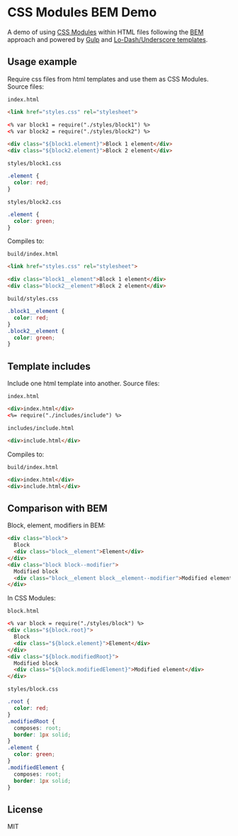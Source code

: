 # CSS Modules BEM Demo
A demo of using [CSS Modules](https://github.com/css-modules/css-modules) within HTML files following the [BEM](http://getbem.com/) approach and powered by [Gulp](https://github.com/gulpjs/gulp) and [Lo-Dash/Underscore templates](https://lodash.com/docs#template).

## Usage example

Require css files from html templates and use them as CSS Modules. Source files:

`index.html`
```html
<link href="styles.css" rel="stylesheet">

<% var block1 = require("./styles/block1") %>
<% var block2 = require("./styles/block2") %>

<div class="${block1.element}">Block 1 element</div>
<div class="${block2.element}">Block 2 element</div>
```

`styles/block1.css`
```css
.element {
  color: red;
}
```

`styles/block2.css`
```css
.element {
  color: green;
}
```

Compiles to:

`build/index.html`
```html
<link href="styles.css" rel="stylesheet">

<div class="block1__element">Block 1 element</div>
<div class="block2__element">Block 2 element</div>
```

`build/styles.css`
```css
.block1__element {
  color: red;
}
.block2__element {
  color: green;
}
```

## Template includes

Include one html template into another. Source files:

`index.html`
```html
<div>index.html</div>
<%= require("./includes/include") %>
```

`includes/include.html`
```html
<div>include.html</div>
```

Compiles to:

`build/index.html`
```html
<div>index.html</div>
<div>include.html</div>
```

## Comparison with BEM

Block, element, modifiers in BEM:

```html
<div class="block">
  Block
  <div class="block__element">Element</div>
</div>
<div class="block block--modifier">
  Modified block
  <div class="block__element block__element--modifier">Modified element</div>
</div>
```

In CSS Modules:

`block.html`
```html
<% var block = require("./styles/block") %>
<div class="${block.root}">
  Block
  <div class="${block.element}">Element</div>
</div>
<div class="${block.modifiedRoot}">
  Modified block
  <div class="${block.modifiedElement}">Modified element</div>
</div>
```

`styles/block.css`
```css
.root {
  color: red;
}
.modifiedRoot {
  composes: root;
  border: 1px solid;
}
.element {
  color: green;
}
.modifiedElement {
  composes: root;
  border: 1px solid;
}
```

## License

MIT
